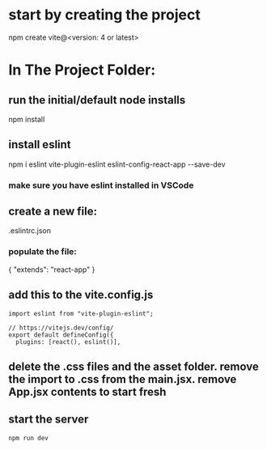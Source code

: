 # start by creating the project

npm create vite@<version: 4 or latest>

# In The Project Folder:

## run the initial/default node installs

npm install

## install eslint

npm i eslint vite-plugin-eslint eslint-config-react-app --save-dev

### make sure you have eslint installed in VSCode

## create a new file:

.eslintrc.json

### populate the file:

{
"extends": "react-app"
}

## add this to the vite.config.js

```
import eslint from "vite-plugin-eslint";

// https://vitejs.dev/config/
export default defineConfig({
  plugins: [react(), eslint()],
```

## delete the .css files and the asset folder. remove the import to .css from the main.jsx. remove App.jsx contents to start fresh

## start the server

```
npm run dev
```
